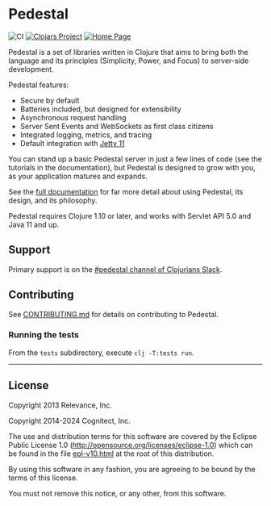 # Pedestal

![CI](https://github.com/pedestal/pedestal/workflows/CI/badge.svg)
[![Clojars Project](https://img.shields.io/clojars/v/io.pedestal/pedestal.service.svg)](https://clojars.org/io.pedestal/pedestal.service)
[![Home Page](https://img.shields.io/badge/Docs-Documentation-blue)](http://pedestal.io)


Pedestal is a set of libraries written in Clojure that aims to bring
both the language and its principles (Simplicity, Power, and Focus) to
server-side development.

Pedestal features:
- Secure by default
- Batteries included, but designed for extensibility
- Asynchronous request handling
- Server Sent Events and WebSockets as first class citizens
- Integrated logging, metrics, and tracing
- Default integration with [Jetty 11](https://eclipse.dev/jetty/)

You can stand up a basic Pedestal server in just a few lines of code
(see the tutorials in the documentation), but Pedestal is designed to grow with you, 
as your application matures and expands.

See the [full documentation](http://pedestal.io) for far more detail about
using Pedestal, its design, and its philosophy.

Pedestal requires Clojure 1.10 or later, and works with Servlet API 5.0 and Java 11 and up.

## Support

Primary support is on the [#pedestal channel of Clojurians Slack](https://clojurians.slack.com/archives/C0K65B20P).

## Contributing

See [CONTRIBUTING.md](CONTRIBUTING.md) for details on contributing to Pedestal.

### Running the tests

From the `tests` subdirectory, execute `clj -T:tests run`.

---

## License
Copyright 2013 Relevance, Inc.

Copyright 2014-2024 Cognitect, Inc.

The use and distribution terms for this software are covered by the
Eclipse Public License 1.0 (http://opensource.org/licenses/eclipse-1.0)
which can be found in the file [epl-v10.html](epl-v10.html) at the root of this distribution.

By using this software in any fashion, you are agreeing to be bound by
the terms of this license.

You must not remove this notice, or any other, from this software.
